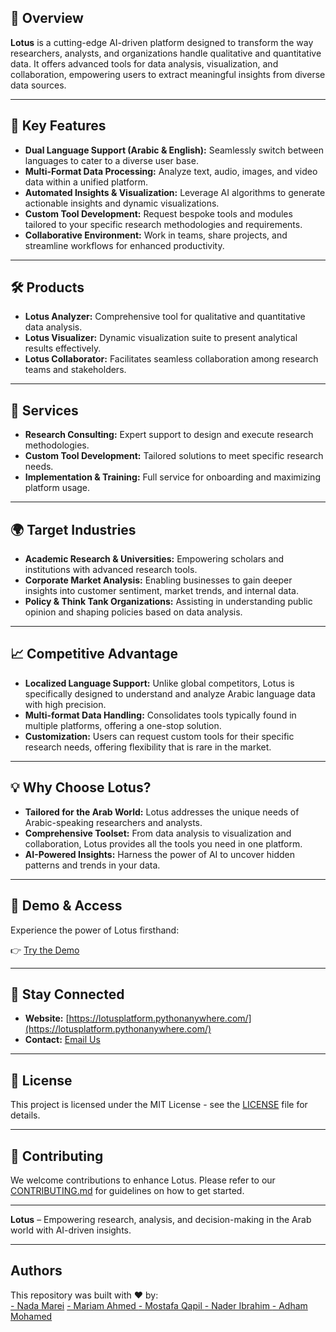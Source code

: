 
## 🚀 Overview

**Lotus** is a cutting-edge AI-driven platform designed to transform the way researchers, analysts, and organizations handle qualitative and quantitative data. It offers advanced tools for data analysis, visualization, and collaboration, empowering users to extract meaningful insights from diverse data sources.

---

## 🔧 Key Features

* **Dual Language Support (Arabic & English):** Seamlessly switch between languages to cater to a diverse user base.
* **Multi-Format Data Processing:** Analyze text, audio, images, and video data within a unified platform.
* **Automated Insights & Visualization:** Leverage AI algorithms to generate actionable insights and dynamic visualizations.
* **Custom Tool Development:** Request bespoke tools and modules tailored to your specific research methodologies and requirements.
* **Collaborative Environment:** Work in teams, share projects, and streamline workflows for enhanced productivity.

---

## 🛠 Products

* **Lotus Analyzer:** Comprehensive tool for qualitative and quantitative data analysis.
* **Lotus Visualizer:** Dynamic visualization suite to present analytical results effectively.
* **Lotus Collaborator:** Facilitates seamless collaboration among research teams and stakeholders.

---

## 💼 Services

* **Research Consulting:** Expert support to design and execute research methodologies.
* **Custom Tool Development:** Tailored solutions to meet specific research needs.
* **Implementation & Training:** Full service for onboarding and maximizing platform usage.

---

## 🌍 Target Industries

* **Academic Research & Universities:** Empowering scholars and institutions with advanced research tools.
* **Corporate Market Analysis:** Enabling businesses to gain deeper insights into customer sentiment, market trends, and internal data.
* **Policy & Think Tank Organizations:** Assisting in understanding public opinion and shaping policies based on data analysis.

---

## 📈 Competitive Advantage

* **Localized Language Support:** Unlike global competitors, Lotus is specifically designed to understand and analyze Arabic language data with high precision.
* **Multi-format Data Handling:** Consolidates tools typically found in multiple platforms, offering a one-stop solution.
* **Customization:** Users can request custom tools for their specific research needs, offering flexibility that is rare in the market.

---

## 💡 Why Choose Lotus?

* **Tailored for the Arab World:** Lotus addresses the unique needs of Arabic-speaking researchers and analysts.
* **Comprehensive Toolset:** From data analysis to visualization and collaboration, Lotus provides all the tools you need in one platform.
* **AI-Powered Insights:** Harness the power of AI to uncover hidden patterns and trends in your data.

---

## 🔗 Demo & Access

Experience the power of Lotus firsthand:

👉 [Try the Demo](https://lotusplatform.pythonanywhere.com/)

---

## 📢 Stay Connected

* **Website:** [https://lotusplatform.pythonanywhere.com/](https://lotusplatform.pythonanywhere.com/)
* **Contact:** [Email Us](nadamarey24@gmail.com)

---

## 📝 License

This project is licensed under the MIT License - see the [LICENSE](LICENSE) file for details.

---

## 🤝 Contributing

We welcome contributions to enhance Lotus. Please refer to our [CONTRIBUTING.md](CONTRIBUTING.md) for guidelines on how to get started.

---
**Lotus** – Empowering research, analysis, and decision-making in the Arab world with AI-driven insights.

---
## Authors 
This repository was built with ❤️ by:<br>
<a href="https://github.com/NadaMarei">- Nada Marei</a>  <a href="">- Mariam Ahmed </a> <a href=""> - Mostafa Qapil </a> <a href=""> - Nader Ibrahim </a> <a href="">- Adham Mohamed</a> 

